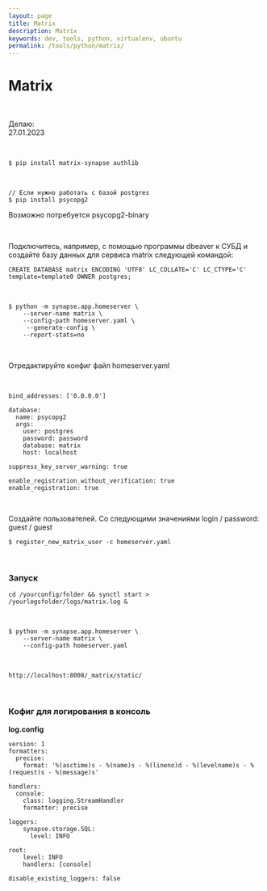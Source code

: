 ```yaml
---
layout: page
title: Matrix
description: Matrix
keywords: dev, tools, python, virtualenv, ubuntu
permalink: /tools/python/matrix/
---
```


# Matrix

<br/>

Делаю:  
27.01.2023

<br/>

```
$ pip install matrix-synapse authlib
```

<br/>

```
// Если нужно работать с базой postgres
$ pip install psycopg2
```

Возможно потребуется psycopg2-binary

<br/>

Подключитесь, например, с помощью программы dbeaver к СУБД и создайте базу данных для сервиса matrix следующей командой:

```
CREATE DATABASE matrix ENCODING 'UTF8' LC_COLLATE='C' LC_CTYPE='C' template=template0 OWNER postgres;
```

<br/>

```
$ python -m synapse.app.homeserver \
    --server-name matrix \
    --config-path homeserver.yaml \
     --generate-config \
    --report-stats=no
```

<br/>

Отредактируйте конфиг файл homeserver.yaml

<br/>

```
bind_addresses: ['0.0.0.0']

database:
  name: psycopg2
  args:
    user: postgres
    password: password
    database: matrix
    host: localhost

suppress_key_server_warning: true

enable_registration_without_verification: true
enable_registration: true
```

<br/>

Создайте пользователей. Со следующими значениями login / password:
guest / guest

```
$ register_new_matrix_user -c homeserver.yaml
```

<br>

### Запуск

```
cd /yourconfig/folder && synctl start > /yourlogsfolder/logs/matrix.log &
```

<br/>

```
$ python -m synapse.app.homeserver \
    --server-name matrix \
    --config-path homeserver.yaml
```

<br/>

```
http://localhost:8008/_matrix/static/
```

<br/>

### Кофиг для логирования в консоль

**log.config**

```
version: 1
formatters:
  precise:
    format: '%(asctime)s - %(name)s - %(lineno)d - %(levelname)s - %(request)s - %(message)s'

handlers:
  console:
    class: logging.StreamHandler
    formatter: precise

loggers:
    synapse.storage.SQL:
      level: INFO

root:
    level: INFO
    handlers: [console]

disable_existing_loggers: false
```
